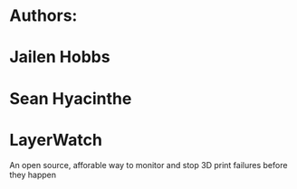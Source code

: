 # Authors:
# Jailen Hobbs
# Sean Hyacinthe

# LayerWatch
An open source, afforable way to monitor and stop 3D print failures before they happen
